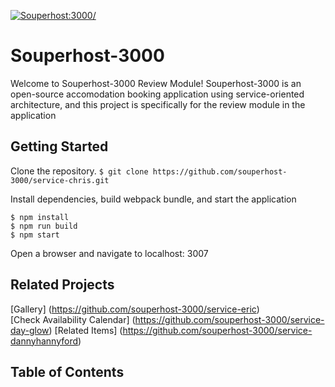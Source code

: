 [![Souperhost:3000/](https://circleci.com/gh/souperhost-3000/service-chris.svg?style=svg)](https://github.com/souperhost-3000/service-chris)
# Souperhost-3000
Welcome to Souperhost-3000 Review Module! Souperhost-3000 is an open-source accomodation booking application using service-oriented architecture, and this project is specifically for the review module in the application

## Getting Started
Clone the repository. 
`$ git clone https://github.com/souperhost-3000/service-chris.git`

Install dependencies, build webpack bundle, and start the application

`$ npm install`\
`$ npm run build`\
`$ npm start`

Open a browser and navigate to localhost: 3007

## Related Projects
[Gallery] (https://github.com/souperhost-3000/service-eric)<br>
[Check Availability Calendar] (https://github.com/souperhost-3000/service-day-glow)
[Related Items] (https://github.com/souperhost-3000/service-dannyhannyford)

## Table of Contents
